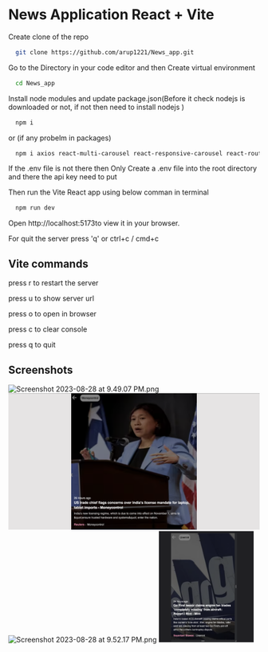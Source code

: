 # News Application React + Vite


<p>Create clone of the repo</p>

```bash
  git clone https://github.com/arup1221/News_app.git
```
<p>Go to the Directory in your code editor and then Create virtual environment</p>

```bash
  cd News_app
```
<p>Install node modules and update package.json(Before it check nodejs is downloaded or not, if not then need to install nodejs )</p>

```bash
  npm i
```
<p>or (if any probelm in packages)</p>

```bash
  npm i axios react-multi-carousel react-responsive-carousel react-router-dom react-icons
```

<p> If the .env file is not there then Only Create a .env file into the root directory and there the api key need to put</p>
<p>Then run the Vite React app using below comman in terminal</p>

```bash
  npm run dev
```

 <p> Open http://localhost:5173to view it in your browser. </p>
<p>For quit the server press  'q' or ctrl+c / cmd+c </p>

## Vite commands
<p> press r to restart the server</p>

  <p>press u to show server url</p>
  
  <p>press o to open in browser</p>
  
  <p>press c to clear console</p>
  
  <p>press q to quit</p>


## Screenshots
<img width="960" alt="Screenshot 2023-08-28 at 9.49.07 PM.png" src="">

<img width="960" alt="Screenshot 2023-08-28 at 9.49.29 PM.png" src="https://github.com/arup1221/News_app/blob/master/src/assets/Screenshot%202023-08-28%20at%209.49.29%20PM.png">




<img width="190" alt="Screenshot 2023-08-28 at 9.52.17 PM.png" src="">

<img width="190" alt="Screenshot 2023-08-28 at 9.52.30 PM.png" src="https://github.com/arup1221/News_app/blob/master/src/assets/Screenshot%202023-08-28%20at%209.52.30%20PM.png">

